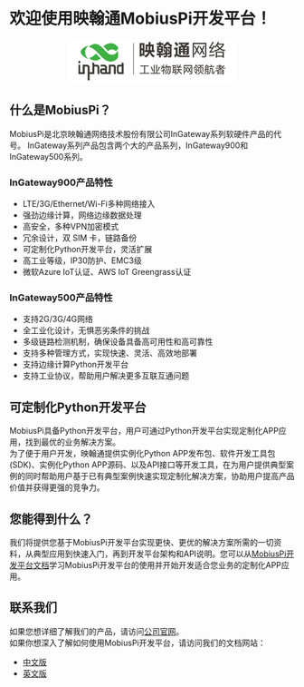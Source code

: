 # **欢迎使用映翰通MobiusPi开发平台！**
<center><p>

![](images/2020-01-06-16-46-51.png)
</p></center>

## **什么是MobiusPi？**
MobiusPi是北京映翰通网络技术股份有限公司InGateway系列软硬件产品的代号。 InGateway系列产品包含两个大的产品系列，InGateway900和InGateway500系列。  <br/>
### InGateway900产品特性
- LTE/3G/Ethernet/Wi-Fi多种网络接入
- 强劲边缘计算，网络边缘数据处理
- 高安全，多种VPN加密模式
- 冗余设计，双 SIM 卡，链路备份
- 可定制化Python开发平台，灵活扩展
- 高工业等级，IP30防护、EMC3级
- 微软Azure IoT认证、AWS IoT Greengrass认证
### InGateway500产品特性
- 支持2G/3G/4G网络
- 全工业化设计，无惧恶劣条件的挑战
- 多级链路检测机制，确保设备具备高可用性和高可靠性
- 支持多种管理方式，实现快速、灵活、高效地部署
- 支持边缘计算Python开发平台
- 支持工业协议，帮助用户解决更多互联互通问题
## **可定制化Python开发平台**
MobiusPi具备Python开发平台，用户可通过Python开发平台实现定制化APP应用，找到最优的业务解决方案。  <br/>
为了便于用户开发，映翰通提供实例化Python APP发布包、软件开发工具包(SDK)、实例化Python APP源码、以及API接口等开发工具，在为用户提供典型案例的同时帮助用户基于已有典型案例快速实现定制化解决方案，协助用户提高产品价值并获得更强的竞争力。
## **您能得到什么？**
我们将提供您基于MobiusPi开发平台实现更快、更优的解决方案所需的一切资料，从典型应用到快速入门，再到开发平台架构和API说明。您可以从[MobiusPi开发平台文档](https://ingateway-development-docs.readthedocs.io/zh_CN/latest)学习MobiusPi开发平台的使用并开始开发适合您业务的定制化APP应用。
## **联系我们**
如果您想详细了解我们的产品，请访问[公司官网](https://www.inhand.com.cn/)。  <br/>
如果你想深入了解如何使用MobiusPi开发平台，请访问我们的文档网站：
- [中文版](https://ingateway-development-docs.readthedocs.io/zh_CN/latest)
- [英文版](https://ingateway-development-docs-en.readthedocs.io/en/latest/)
